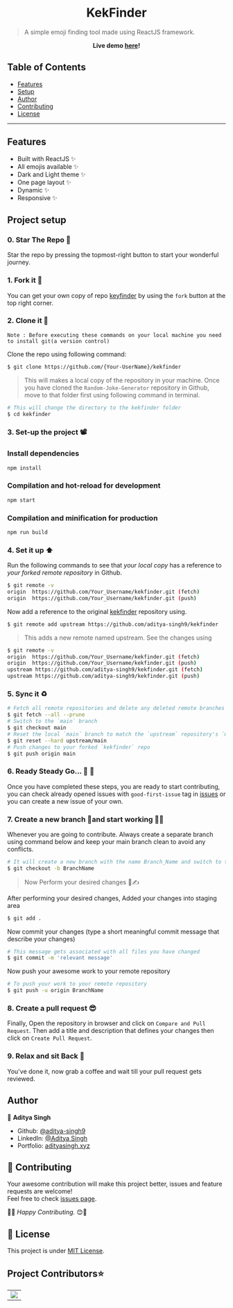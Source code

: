 <h1 align="center">KekFinder</h1>

> A simple emoji finding tool made using ReactJS framework.

<p align="center"><strong> Live demo <a href="https://www.kekfinder.ml/">here</a>! </strong></p>

## Table of Contents

- [Features](#features)
- [Setup](#project-setup)
- [Author](#author)
- [Contributing](#-contributing)
- [License](#-license)

---

## Features

- Built with ReactJS ✨
- All emojis available ✨
- Dark and Light theme ✨
- One page layout ✨
- Dynamic ✨
- Responsive ✨

## Project setup

### 0. Star The Repo 🌟

Star the repo by pressing the topmost-right button to start your wonderful journey.

### 1. Fork it 🍴

You can get your own copy of repo [keyfinder](https://github.com/aditya-singh9/kekfinder) by using the `fork` button at the top right corner.


### 2. Clone it 👥

`Note : Before executing these commands on your local machine you need to install git(a version control)`

Clone the repo using following command:

```sh
$ git clone https://github.com/{Your-UserName}/kekfinder
```

>This will makes a local copy of the repository in your machine.
Once you have cloned the `Random-Joke-Generator` repository in Github, move to that folder first using following command in terminal.

```sh
# This will change the directory to the kekfinder folder 
$ cd kekfinder
```

### 3. Set-up the project 📽️

### Install dependencies

```sh
npm install
```

### Compilation and hot-reload for development

```sh
npm start
```

### Compilation and minification for production

```sh
npm run build
```

### 4. Set it up ⬆️

Run the following commands to see that *your local copy* has a reference to *your forked remote repository* in Github.

```sh
$ git remote -v
origin  https://github.com/Your_Username/kekfinder.git (fetch)
origin  https://github.com/Your_Username/kekfinder.git (push)
```

Now add a reference to the original [kekfinder](https://github.com/aditya-singh9/kekfinder) repository using.

```sh
$ git remote add upstream https://github.com/aditya-singh9/kekfinder
```

> This adds a new remote named upstream. See the changes using

```sh
$ git remote -v
origin  https://github.com/Your_Username/kekfinder.git (fetch)
origin  https://github.com/Your_Username/kekfinder.git (push)
upstream https://github.com/aditya-singh9/kekfinder.git (fetch)
upstream https://github.com/aditya-singh9/kekfinder.git (push)
```

### 5. Sync it ♻️

```sh
# Fetch all remote repositories and delete any deleted remote branches
$ git fetch --all --prune
# Switch to the `main` branch
$ git checkout main
# Reset the local `main` branch to match the `upstream` repository's `main` branch
$ git reset --hard upstream/main
# Push changes to your forked `kekfinder` repo
$ git push origin main
```


### 6. Ready Steady Go... 🐢 🐇

Once you have completed these steps, you are ready to start contributing, you can check already opened issues with `good-first-issue` tag in [issues](https://github.com/aditya-singh9/kekfinder/issues) or you can create a new issue of your own.

### 7. Create a new branch 🌿and start working 🧑‍🏭

Whenever you are going to contribute. Always create a separate branch using command below and keep your main branch clean to avoid any conflicts.

```sh
# It will create a new branch with the name Branch_Name and switch to that branch
$ git checkout -b BranchName
```

> Now Perform your desired changes 📝✍️

After performing your desired changes, Added your changes into staging area

```sh
$ git add .
```

Now commit your changes (type a short meaningful commit message that describe your changes)

```sh
# This message gets associated with all files you have changed
$ git commit -m 'relevant message'
```

Now push your awesome work to your remote repository

```sh
# To push your work to your remote repository
$ git push -u origin BranchName
```

### 8. Create a pull request 😎

Finally, Open the repository in browser and click on `Compare and Pull Request`. Then add a title and description that defines your changes then click on `Create Pull Request`.

### 9. Relax and sit Back 🍵

You've done it, now grab a coffee and wait till your pull request gets reviewed.

## Author

👤 **Aditya Singh**

- Github: [@aditya-singh9](https://github.com/aditya-singh9)
- LinkedIn: [@Aditya Singh](https://www.linkedin.com/in/aditya-singh9/)
- Portfolio: [adityasingh.xyz](https://adityasingh.xyz)

## 🤝 Contributing

Your awesome contribution will make this project better, issues and feature requests are welcome!<br />Feel free to check [issues page](https://github.com/aditya-singh9/kekfinder/issues).

🎉😊 *Happy Contributing.* 😊🎉


## 📝 License

This project is under [MIT License](https://github.com/aditya-singh9/kekfinder/blob/main/LICENSE).

## Project Contributors⭐ 

<table align="center">
<tr>
<td>
<a href="https://github.com/aditya-singh9/kekfinder/graphs/contributors" align="center">
  <img src="https://contrib.rocks/image?repo=aditya-singh9/kekfinder" /> 
</a>
</td>
</tr>
</table>